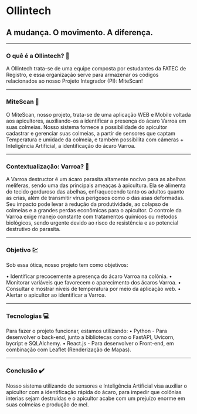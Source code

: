 <h1>Ollintech</h1>
<h2>A mudança. O movimento. A diferença.</h2>
<hr>

<h3>O quê é a Ollintech? 🤔</h3>
<p>A Ollintech trata-se de uma equipe composta por estudantes da FATEC de Registro, e essa organização serve para armazenar os códigos relacionados ao nosso Projeto Integrador (PI): MiteScan! </p>
<hr>

<h3>MiteScan 🐝</h3>
<p>O MiteScan, nosso projeto, trata-se de uma aplicação WEB e Mobile voltada aos apicultores, auxiliando-os a identificar a presença do ácaro Varroa em suas colmeias. Nosso sistema fornece a possibilidade do apicultor cadastrar e gerenciar suas colmeias, 
a partir de sensores que captam Temperatura e umidade da colmeia, e também possibilita com câmeras + Inteligência Artificial, a identificação do ácaro Varroa. </p>
<hr>

<h3>Contextualização: Varroa? 🚫</h3>
<p>A Varroa destructor é um ácaro parasita altamente nocivo para as abelhas melíferas, sendo uma das principais ameaças à apicultura. Ela se alimenta do tecido gorduroso das abelhas, enfraquecendo tanto os adultos quanto as crias, além de transmitir vírus perigosos como o das asas deformadas. 
Seu impacto pode levar à redução da produtividade, ao colapso de colmeias e a grandes perdas econômicas para o apicultor. O controle da Varroa exige manejo constante com tratamentos químicos ou métodos biológicos, sendo urgente devido ao risco de resistência e ao potencial destrutivo do parasita. </p>
<hr>

<h3>Objetivo 💹</h3>
<p>Sob essa ótica, nosso projeto tem como objetivos: <br></p>
<p>• Identificar precocemente a presença do ácaro Varroa na colônia.
• Monitorar variáveis que favorecem o aparecimento dos ácaros Varroa.
• Consultar e mostrar níveis de temperatura por meio da aplicação web.
• Alertar o apicultor ao identificar a Varroa. </p>
<hr>

<h3>Tecnologias 💻 </h3>
<p>Para fazer o projeto funcionar, estamos utilizando:
• Python - Para desenvolver o back-end, junto a bibliotecas como o FastAPI, Uvicorn, bycript e SQLAlchemy.
• React.js - Para desenvolver o Front-end, em combinação com Leaflet (Renderização de Mapas).
<hr>

<h3>Conclusão ✔️</h3>
<p>Nosso sistema utilizando de sensores e Inteligência Artificial visa auxiliar o apicultor com a identificação rápida do ácaro, para impedir que colônias interias sejam destruídas e o apicultor acabe com um prejuízo enorme em suas colmeias e produção de mel.</p>
